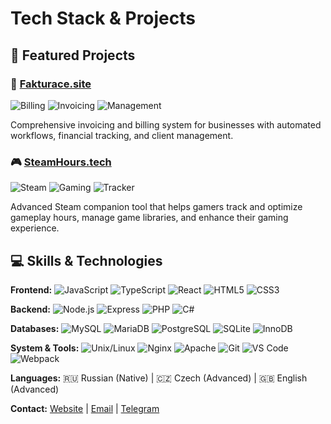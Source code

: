 # Tech Stack & Projects

## 🚀 Featured Projects

### 💼 [Fakturace.site](https://fakturace.site)
![Billing](https://img.shields.io/badge/Billing_System-FF6B6B?style=for-the-badge) ![Invoicing](https://img.shields.io/badge/Invoicing-4ECB79?style=for-the-badge) ![Management](https://img.shields.io/badge/Business_Management-3D87FF?style=for-the-badge)

Comprehensive invoicing and billing system for businesses with automated workflows, financial tracking, and client management.

### 🎮 [SteamHours.tech](https://steamhours.tech)
![Steam](https://img.shields.io/badge/Steam-000000?style=for-the-badge&logo=steam&logoColor=white) ![Gaming](https://img.shields.io/badge/Gaming_Companion-5865F2?style=for-the-badge) ![Tracker](https://img.shields.io/badge/Time_Tracker-FF8200?style=for-the-badge)

Advanced Steam companion tool that helps gamers track and optimize gameplay hours, manage game libraries, and enhance their gaming experience.

## 💻 Skills & Technologies

**Frontend:** ![JavaScript](https://img.shields.io/badge/JavaScript-F7DF1E?style=flat&logo=javascript&logoColor=black) ![TypeScript](https://img.shields.io/badge/TypeScript-3178C6?style=flat&logo=typescript&logoColor=white) ![React](https://img.shields.io/badge/React-61DAFB?style=flat&logo=react&logoColor=black) ![HTML5](https://img.shields.io/badge/HTML5-E34F26?style=flat&logo=html5&logoColor=white) ![CSS3](https://img.shields.io/badge/CSS3-1572B6?style=flat&logo=css3&logoColor=white)

**Backend:** ![Node.js](https://img.shields.io/badge/Node.js-339933?style=flat&logo=nodedotjs&logoColor=white) ![Express](https://img.shields.io/badge/Express-000000?style=flat&logo=express&logoColor=white) ![PHP](https://img.shields.io/badge/PHP-777BB4?style=flat&logo=php&logoColor=white) ![C#](https://img.shields.io/badge/C%23-239120?style=flat&logo=c-sharp&logoColor=white)

**Databases:** ![MySQL](https://img.shields.io/badge/MySQL-4479A1?style=flat&logo=mysql&logoColor=white) ![MariaDB](https://img.shields.io/badge/MariaDB-003545?style=flat&logo=mariadb&logoColor=white) ![PostgreSQL](https://img.shields.io/badge/PostgreSQL-336791?style=flat&logo=postgresql&logoColor=white) ![SQLite](https://img.shields.io/badge/SQLite-003B57?style=flat&logo=sqlite&logoColor=white) ![InnoDB](https://img.shields.io/badge/InnoDB-4479A1?style=flat&logo=mysql&logoColor=white)

**System & Tools:** ![Unix/Linux](https://img.shields.io/badge/Unix-FCC624?style=flat&logo=linux&logoColor=black) ![Nginx](https://img.shields.io/badge/Nginx-009639?style=flat&logo=nginx&logoColor=white) ![Apache](https://img.shields.io/badge/Apache-D22128?style=flat&logo=apache&logoColor=white) ![Git](https://img.shields.io/badge/Git-F05032?style=flat&logo=git&logoColor=white) ![VS Code](https://img.shields.io/badge/VS_Code-007ACC?style=flat&logo=visual-studio-code&logoColor=white) ![Webpack](https://img.shields.io/badge/Webpack-8DD6F9?style=flat&logo=webpack&logoColor=black)

**Languages:** 🇷🇺 Russian (Native) | 🇨🇿 Czech (Advanced) | 🇬🇧 English (Advanced)

**Contact:** [Website](https://exider.tech) | [Email](mailto:contact@exider.tech) | [Telegram](https://t.me/ex1d3r)
```
